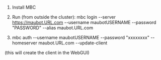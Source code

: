 1. Install MBC

2. Run (from outside the cluster):
mbc login --server https://maubot.URL.com --username maubotUSERNAME --password "PASSWORD" --alias maubot.URL.com

3. mbc auth --username maubotUSERNAME --password "xxxxxxxx" --homeserver maubot.URL.com --update-client

(this will create the client in the WebGUI)